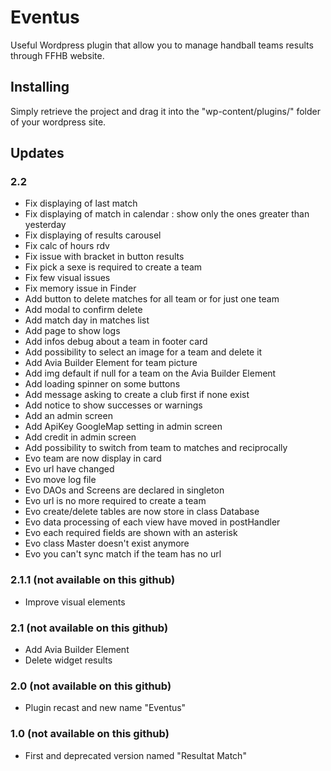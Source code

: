 ﻿# Eventus

Useful Wordpress plugin that allow you to manage handball teams results through FFHB website.

## Installing

Simply retrieve the project and drag it into the "wp-content/plugins/" folder of your wordpress site.

## Updates

### 2.2

* Fix displaying of last match
* Fix displaying of match in calendar : show only the ones greater than yesterday
* Fix displaying of results carousel 
* Fix calc of hours rdv
* Fix issue with bracket in button results
* Fix pick a sexe is required to create a team
* Fix few visual issues
* Fix memory issue in Finder
* Add button to delete matches for all team or for just one team
* Add modal to confirm delete
* Add match day in matches list
* Add page to show logs
* Add infos debug about a team in footer card
* Add possibility to select an image for a team and delete it
* Add Avia Builder Element for team picture 
* Add img default if null for a team on the Avia Builder Element
* Add loading spinner on some buttons
* Add message asking to create a club first if none exist
* Add notice to show successes or warnings
* Add an admin screen
* Add ApiKey GoogleMap setting in admin screen
* Add credit in admin screen
* Add possibility to switch from team to matches and reciprocally
* Evo team are now display in card
* Evo url have changed
* Evo move log file
* Evo DAOs and Screens are declared in singleton
* Evo url is no more required to create a team
* Evo create/delete tables are now store in class Database
* Evo data processing of each view have moved in postHandler
* Evo each required fields are shown with an asterisk
* Evo class Master doesn't exist anymore
* Evo you can't sync match if the team has no url

### 2.1.1 (not available on this github)
* Improve visual elements

### 2.1 (not available on this github)
* Add Avia Builder Element
* Delete widget results

### 2.0 (not available on this github)
* Plugin recast and new name "Eventus"
 
### 1.0 (not available on this github)
* First and deprecated version named "Resultat Match"
